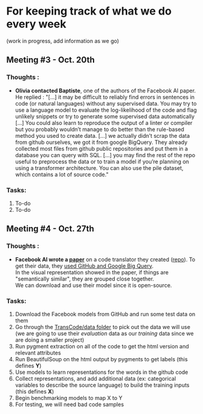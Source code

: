 # For keeping track of what we do every week
(work in progress, add information as we go)

## Meeting #3 - Oct. 20th

### Thoughts : 
- **Olivia contacted Baptiste**, one of the authors of the Facebook AI paper. He replied : "[...] it may be difficult to reliably find errors in sentences in code (or natural languages) without any supervised data. You may try to use a language model to evaluate the log-likelihood of the code and flag unlikely snippets or try to generate some supervised data automatically [...] You could also learn to reproduce the output of a linter or compiler but you probably wouldn’t manage to do better than the rule-based method you used to create data. [...] we actually didn’t scrap the data from github ourselves, we got it from google BigQuery. They already collected most files from github public repositories and put them in a database you can query with SQL. [...] you may find the rest of the repo useful to preprocess the data or to train a model if you’re planning on using a transformer architecture. You can also use the pile dataset, which contains a lot of source code."
 
 ### Tasks:
 1) To-do
 2) To-do

## Meeting #4 - Oct. 27th

### Thoughts : 
- **Facebook AI wrote a [paper](https://ai.facebook.com/blog/deep-learning-to-translate-between-programming-languages/)** on a code translator they created ([repo](https://github.com/facebookresearch/TransCoder)). To get their data, they [used GitHub and Google Big Query](https://github.com/facebookresearch/CodeGen/blob/main/docs/googlebigquery.md).  
In the visual representation showed in the paper, if things are "semantically similar", they are grouped close together.  
We can download and use their model since it is open-source.
 
 ### Tasks:
 1) Download the Facebook models from GitHub and run some test data on them
 2) Go through the [TransCode/data folder](https://github.com/facebookresearch/TransCoder/tree/main/data) to pick out the data we will use (we are going to use their *evaluation* data as our *training* data since we are doing a smaller project)
 3) Run pygment extraction on all of the code to get the html version and relevant attributes
 4) Run BeautifulSoup on the html output by pygments to get labels (this defines **Y**)
 5) Use models to learn representations for the words in the github code
 6) Collect representations, and add additional data (ex: categorical variables to describe the source language) to build the training inputs (this defines **X**)
 7) Begin benchmarking models to map X to Y
 8) For testing, we will need bad code samples